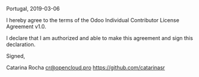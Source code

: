 Portugal, 2019-03-06

I hereby agree to the terms of the Odoo Individual Contributor License
Agreement v1.0.

I declare that I am authorized and able to make this agreement and sign this
declaration.

Signed,

Catarina Rocha cr@opencloud.pro https://github.com/catarinasr
